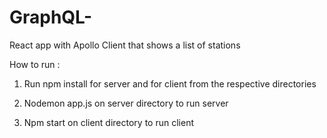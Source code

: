 # GraphQL-
React app with Apollo Client that shows a list of stations

How to run : 

1) Run npm install for server and for client from the respective directories


2) Nodemon app.js on server directory to run server


3) Npm start on client directory to run client

